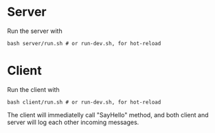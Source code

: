 # Server
Run the server with
```shellscript
bash server/run.sh # or run-dev.sh, for hot-reload
```

# Client
Run the client with
```shellscript
bash client/run.sh # or run-dev.sh, for hot-reload
```

The client will immediatelly call "SayHello" method, and both client and server will log each other incoming messages.
